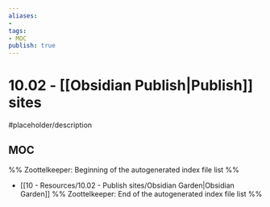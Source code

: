 ```yaml
---
aliases:
- 
tags:
- MOC
publish: true
---
```


# 10.02 - [[Obsidian Publish|Publish]] sites

#placeholder/description 

## MOC

%% Zoottelkeeper: Beginning of the autogenerated index file list  %%
-  [[10 - Resources/10.02 - Publish sites/Obsidian Garden|Obsidian Garden]]
%% Zoottelkeeper: End of the autogenerated index file list  %%
